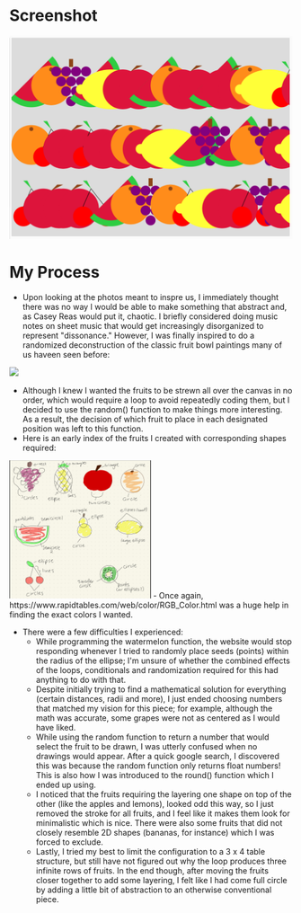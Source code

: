 # Screenshot 
![](fruitbowl.png)

# My Process
- Upon looking at the photos meant to inspre us, I immediately thought there was no way I would be able to make something that abstract and, as Casey Reas would put it, chaotic. I briefly considered doing music notes on sheet music that would get increasingly disorganized to represent "dissonance." However, I was finally inspired to do a randomized deconstruction of the classic fruit bowl paintings many of us haveen seen before:

![](https://i.pinimg.com/564x/22/cc/cd/22cccd78014c9559ad4d3ae8a02ef185.jpg)

- Although I knew I wanted the fruits to be strewn all over the canvas in no order, which would require a loop to avoid repeatedly coding them, but I decided to use the random() function to make things more interesting. As a result, the decision of which fruit to place in each designated position was left to this function.
- Here is an early index of the fruits I created with corresponding shapes required:
<img src ="concepts.jpg" width = 50% height = 50%>
- Once again, https://www.rapidtables.com/web/color/RGB_Color.html was a huge help in finding the exact colors I wanted.

- There were a few difficulties I experienced:
  - While programming the watermelon function, the website would stop responding whenever I tried to randomly place seeds (points) within the radius of the ellipse; I'm unsure of whether the combined effects of the loops, conditionals and randomization required for this had anything to do with that.
  - Despite initially trying to find a mathematical solution for everything (certain distances, radii and more), I just ended choosing numbers that matched my vision for this piece; for example, although the math was accurate, some grapes were not as centered as I would have liked.
  - While using the random function to return a number that would select the fruit to be drawn, I was utterly confused when no drawings would appear. After a quick google search, I discovered this was because the random function only returns float numbers! This is also how I was introduced to the round() function which I ended up using.
  - I noticed that the fruits  requiring the layering one shape on top of the other (like the apples and lemons), looked odd this way, so I just removed the stroke for all fruits, and I feel like it makes them look for minimalistic which is nice. There were also some fruits that did not closely resemble 2D shapes (bananas, for instance) which I was forced to exclude.
  - Lastly, I tried my best to limit the configuration to a 3 x 4 table structure, but still have not figured out why the loop produces three infinite rows of fruits. In the end though, after moving the fruits closer together to add some layering, I felt like I had come full circle by adding a little bit of abstraction to an otherwise conventional piece.
